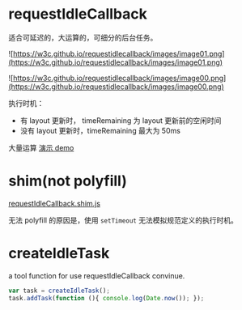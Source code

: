 
# requestIdleCallback

适合可延迟的，大运算的，可细分的后台任务。

![https://w3c.github.io/requestidlecallback/images/image01.png](https://w3c.github.io/requestidlecallback/images/image01.png)

![https://w3c.github.io/requestidlecallback/images/image00.png](https://w3c.github.io/requestidlecallback/images/image00.png)

执行时机：
- 有 layout 更新时， timeRemaining 为 layout 更新前的空闲时间
- 没有 layout 更新时，timeRemaining 最大为 50ms

大量运算 [演示 demo](https://robin-front.github.io/code-code-hut/requestIdleCallback/demo.html)

# shim(not polyfill)

[requestIdleCallback.shim.js](./requestIdleCallback.shim.js)

无法 polyfill 的原因是，使用 `setTimeout` 无法模拟规范定义的执行时机。

# createIdleTask

a tool function for use requestIdleCallback convinue.

```js
var task = createIdleTask();
task.addTask(function (){ console.log(Date.now()); });
```
